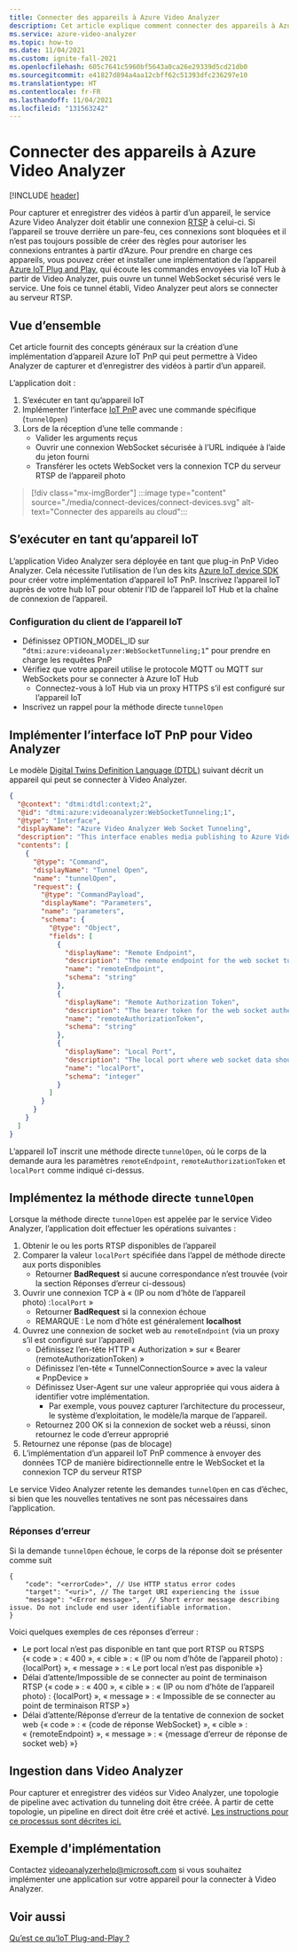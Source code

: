 ```yaml
---
title: Connecter des appareils à Azure Video Analyzer
description: Cet article explique comment connecter des appareils à Azure Video Analyzer
ms.service: azure-video-analyzer
ms.topic: how-to
ms.date: 11/04/2021
ms.custom: ignite-fall-2021
ms.openlocfilehash: 605c7641c5960bf5643a0ca26e29339d5cd21db0
ms.sourcegitcommit: e41827d894a4aa12cbff62c51393dfc236297e10
ms.translationtype: HT
ms.contentlocale: fr-FR
ms.lasthandoff: 11/04/2021
ms.locfileid: "131563242"
---
```

# <a name="connect-devices-to-azure-video-analyzer"></a>Connecter des appareils à Azure Video Analyzer

[!INCLUDE [header](includes/cloud-env.md)]

Pour capturer et enregistrer des vidéos à partir d’un appareil, le service Azure Video Analyzer doit établir une connexion [RTSP](../terminology.md#rtsp) à celui-ci. Si l’appareil se trouve derrière un pare-feu, ces connexions sont bloquées et il n’est pas toujours possible de créer des règles pour autoriser les connexions entrantes à partir d’Azure. Pour prendre en charge ces appareils, vous pouvez créer et installer une implémentation de l’appareil [Azure IoT Plug and Play](../../../iot-develop/overview-iot-plug-and-play.md), qui écoute les commandes envoyées via IoT Hub à partir de Video Analyzer, puis ouvre un tunnel WebSocket sécurisé vers le service. Une fois ce tunnel établi, Video Analyzer peut alors se connecter au serveur RTSP.

## <a name="overview"></a>Vue d’ensemble 

Cet article fournit des concepts généraux sur la création d’une implémentation d’appareil Azure IoT PnP qui peut permettre à Video Analyzer de capturer et d’enregistrer des vidéos à partir d’un appareil. 

L’application doit : 

1. S’exécuter en tant qu’appareil IoT 
1. Implémenter l’interface [IoT PnP](../../../iot-develop/overview-iot-plug-and-play.md) avec une commande spécifique (`tunnelOpen`) 
1. Lors de la réception d’une telle commande : 
   * Valider les arguments reçus 
   * Ouvrir une connexion WebSocket sécurisée à l’URL indiquée à l’aide du jeton fourni
   * Transférer les octets WebSocket vers la connexion TCP du serveur RTSP de l’appareil photo

> [!div class="mx-imgBorder"]
> :::image type="content" source="./media/connect-devices/connect-devices.svg" alt-text="Connecter des appareils au cloud":::

## <a name="run-as-an-iot-device"></a>S’exécuter en tant qu’appareil IoT 

L’application Video Analyzer sera déployée en tant que plug-in PnP Video Analyzer. Cela nécessite l’utilisation de l’un des kits [Azure IoT device SDK](../../../iot-develop/libraries-sdks.md#device-sdks) pour créer votre implémentation d’appareil IoT PnP. Inscrivez l’appareil IoT auprès de votre hub IoT pour obtenir l’ID de l’appareil IoT Hub et la chaîne de connexion de l’appareil.

### <a name="iot-device-clientconfiguration"></a>Configuration du client de l’appareil IoT

* Définissez OPTION_MODEL_ID sur `“dtmi:azure:videoanalyzer:WebSocketTunneling;1”` pour prendre en charge les requêtes PnP  
* Vérifiez que votre appareil utilise le protocole MQTT ou MQTT sur WebSockets pour se connecter à Azure IoT Hub 
    * Connectez-vous à IoT Hub via un proxy HTTPS s’il est configuré sur l’appareil IoT  
* Inscrivez un rappel pour la méthode directe `tunnelOpen`  

## <a name="implement-the-iot-pnp-interface-for-video-analyzer"></a>Implémenter l’interface IoT PnP pour Video Analyzer

Le modèle [Digital Twins Definition Language (DTDL)](https://github.com/Azure/opendigitaltwins-dtdl) suivant décrit un appareil qui peut se connecter à Video Analyzer.

```json
{
  "@context": "dtmi:dtdl:context;2",
  "@id": "dtmi:azure:videoanalyzer:WebSocketTunneling;1",
  "@type": "Interface",
  "displayName": "Azure Video Analyzer Web Socket Tunneling",
  "description": "This interface enables media publishing to Azure Video Analyzer service from a RTSP compatible device which is located behind a firewall or NAT device.",
  "contents": [
    {
      "@type": "Command",
      "displayName": "Tunnel Open",
      "name": "tunnelOpen",
      "request": {
        "@type": "CommandPayload",
        "displayName": "Parameters",
        "name": "parameters",
        "schema": {
          "@type": "Object",
          "fields": [
            {
              "displayName": "Remote Endpoint",
              "description": "The remote endpoint for the web socket tunnel.",
              "name": "remoteEndpoint",
              "schema": "string"
            },
            {
              "displayName": "Remote Authorization Token",
              "description": "The bearer token for the web socket authentication.",
              "name": "remoteAuthorizationToken",
              "schema": "string"
            },
            {
              "displayName": "Local Port",
              "description": "The local port where web socket data should be tunneled to.",
              "name": "localPort",
              "schema": "integer"
            }
          ]
        }
      }
    }
  ]
}
```

L’appareil IoT inscrit une méthode directe `tunnelOpen`, où le corps de la demande aura les paramètres `remoteEndpoint`, `remoteAuthorizationToken` et `localPort` comme indiqué ci-dessus.

## <a name="implement-the-direct-method-tunnelopen"></a>Implémentez la méthode directe `tunnelOpen`
Lorsque la méthode directe `tunnelOpen` est appelée par le service Video Analyzer, l’application doit effectuer les opérations suivantes :

1. Obtenir le ou les ports RTSP disponibles de l’appareil
1. Comparer la valeur `localPort` spécifiée dans l’appel de méthode directe aux ports disponibles
   * Retourner **BadRequest** si aucune correspondance n’est trouvée (voir la section Réponses d’erreur ci-dessous)
1. Ouvrir une connexion TCP à « (IP ou nom d’hôte de l’appareil photo) :`localPort` »
   * Retourner **BadRequest** si la connexion échoue
   * REMARQUE : Le nom d’hôte est généralement **localhost**
1. Ouvrez une connexion de socket web au `remoteEndpoint` (via un proxy s’il est configuré sur l’appareil)
   * Définissez l’en-tête HTTP « Authorization » sur « Bearer (remoteAuthorizationToken) »
   * Définissez l’en-tête « TunnelConnectionSource » avec la valeur « PnpDevice »
   * Définissez User-Agent sur une valeur appropriée qui vous aidera à identifier votre implémentation. 
      * Par exemple, vous pouvez capturer l’architecture du processeur, le système d’exploitation, le modèle/la marque de l’appareil.
   * Retournez 200 OK si la connexion de socket web a réussi, sinon retournez le code d’erreur approprié
1. Retournez une réponse (pas de blocage)
1. L’implémentation d’un appareil IoT PnP commence à envoyer des données TCP de manière bidirectionnelle entre le WebSocket et la connexion TCP du serveur RTSP

Le service Video Analyzer retente les demandes `tunnelOpen` en cas d’échec, si bien que les nouvelles tentatives ne sont pas nécessaires dans l’application.

### <a name="error-responses"></a>Réponses d’erreur
Si la demande `tunnelOpen` échoue, le corps de la réponse doit se présenter comme suit

```
{
    "code": "<errorCode>", // Use HTTP status error codes
    "target": "<uri>", // The target URI experiencing the issue
    "message": "<Error message>",  // Short error message describing issue. Do not include end user identifiable information.
}
```
Voici quelques exemples de ces réponses d’erreur :

* Le port local n’est pas disponible en tant que port RTSP ou RTSPS {« code » : « 400 », « cible » : « (IP ou nom d’hôte de l’appareil photo) : {localPort} », « message » : « Le port local n’est pas disponible »}
* Délai d’attente/Impossible de se connecter au point de terminaison RTSP {« code » : « 400 », « cible » : « (IP ou nom d’hôte de l’appareil photo) : {localPort} », « message » : « Impossible de se connecter au point de terminaison RTSP »}
*   Délai d’attente/Réponse d’erreur de la tentative de connexion de socket web {« code » : « {code de réponse WebSocket} », « cible » : « {remoteEndpoint} », « message » : « {message d’erreur de réponse de socket web} »}


## <a name="ingestion-to-video-analyzer"></a>Ingestion dans Video Analyzer
Pour capturer et enregistrer des vidéos sur Video Analyzer, une topologie de pipeline avec activation du tunneling doit être créée. À partir de cette topologie, un pipeline en direct doit être créé et activé. [Les instructions pour ce processus sont décrites ici.](use-remote-device-adapter.md#create-pipeline-topology-in-the-video-analyzer-service)

 
## <a name="example-implementation"></a>Exemple d'implémentation
Contactez videoanalyzerhelp@microsoft.com si vous souhaitez implémenter une application sur votre appareil pour la connecter à Video Analyzer.

## <a name="see-also"></a>Voir aussi 

[Qu’est ce qu’IoT Plug-and-Play ?](../../../iot-develop/overview-iot-plug-and-play.md)
